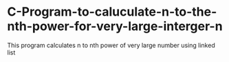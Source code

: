 # C-Program-to-caluculate-n-to-the-nth-power-for-very-large-interger-n
This program calculates n to nth power of very large number using linked list
